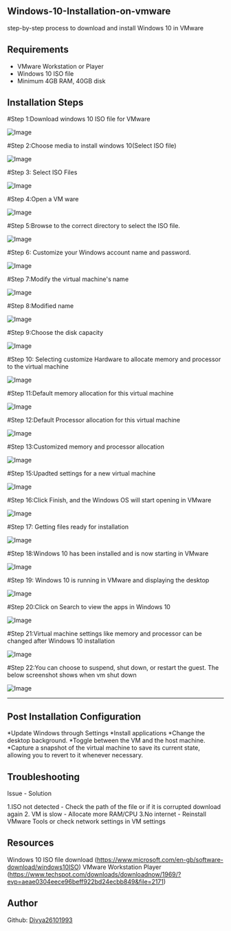 ## Windows-10-Installation-on-vmware
step-by-step process to download and install Windows 10 in VMware
## Requirements

- VMware Workstation or Player
- Windows 10 ISO file
- Minimum 4GB RAM, 40GB disk

## Installation Steps

#Step 1:Download windows 10 ISO file for VMware

![Image](https://github.com/user-attachments/assets/ee00c79e-e065-4fc9-b85b-8f365a9c5344)

#Step 2:Choose media to install windows 10(Select ISO file)

![Image](https://github.com/user-attachments/assets/3cc07ff0-a4ee-44d4-90cf-f1a6cc234c22)

#Step 3: Select ISO Files

![Image](https://github.com/user-attachments/assets/89d5b043-6df7-4ce4-8770-e2ac5506ebdf)

#Step 4:Open a VM ware

![Image](https://github.com/user-attachments/assets/dc1cd7e1-201c-40bb-a6dc-c7c2beb2b1a9)

#Step 5:Browse to the correct directory to select the ISO file.

![Image](https://github.com/user-attachments/assets/dbf6de4a-a492-4696-ad91-c926a35e701c)

#Step 6: Customize your Windows account name and password.

![Image](https://github.com/user-attachments/assets/b7857d15-322c-4b81-a25b-f11f315bce02)

#Step 7:Modify the virtual machine's name

![Image](https://github.com/user-attachments/assets/b89bee1a-aaa4-42e4-a50e-de54cc2ca84e)

#Step 8:Modified name

![Image](https://github.com/user-attachments/assets/0439f319-3600-48f9-bf61-99f449b7ddd7)

#Step 9:Choose the disk capacity

![Image](https://github.com/user-attachments/assets/fa34dab0-e4ca-4693-863a-cf8c3880abf7)

#Step 10: Selecting customize Hardware to allocate memory and processor to the virtual machine

![Image](https://github.com/user-attachments/assets/a3ff54a3-66fc-4a99-ad8f-45792e1f3e73)

#Step 11:Default memory allocation for this virtual machine

![Image](https://github.com/user-attachments/assets/5e145b61-a3ea-418f-b290-e00f27a3bf5e)

#Step 12:Default Processor allocation for this virtual machine

![Image](https://github.com/user-attachments/assets/fc7febda-1627-4338-b6e4-4f54d7248669)

#Step 13:Customized memory and processor allocation

![Image](https://github.com/user-attachments/assets/f177babc-4966-4a4a-a46e-839f42d6319d)

#Step 15:Upadted settings for a new virtual machine

![Image](https://github.com/user-attachments/assets/90448c5d-8cfe-4b98-a617-5495763e3043)

#Step 16:Click Finish, and the Windows OS will start opening in VMware

![Image](https://github.com/user-attachments/assets/30c27410-24df-48db-bd88-e16439826369)

#Step 17: Getting files ready for installation

![Image](https://github.com/user-attachments/assets/ad122b45-1eab-4eff-9cc9-a1f18e2ab882)

#Step 18:Windows 10 has been installed and is now starting in VMware

![Image](https://github.com/user-attachments/assets/b704465b-3058-4c4e-93f7-d41e533a83e4)

#Step 19: Windows 10 is running in VMware and displaying the desktop

![Image](https://github.com/user-attachments/assets/8749b29b-0401-484b-88b2-416549601602)

#Step 20:Click on Search to view the apps in Windows 10

![Image](https://github.com/user-attachments/assets/b4b0d030-320b-4efb-87f9-7a49a0505f3d)

#Step 21:Virtual machine settings like memory and processor can be changed after Windows 10 installation

![Image](https://github.com/user-attachments/assets/ab1232b1-2804-4189-a79c-d269849be539)

#Step 22:You can choose to suspend, shut down, or restart the guest. The below screenshot shows when vm shut down

![Image](https://github.com/user-attachments/assets/3456a622-b8f2-4f97-a4d0-35306db68693)

--------

## Post Installation Configuration

*Update Windows through Settings
*Install applications
*Change the desktop background.
*Toggle between the VM and the host machine.
*Capture a snapshot of the virtual machine to save its current state, allowing you to revert to it whenever necessary.

## Troubleshooting
Issue       -                               Solution

1.ISO not detected          -       Check the path of the file or if it is corrupted download again
2. VM is slow               -       Allocate more RAM/CPU
3.No internet               -       Reinstall VMware Tools or check network settings in VM settings


## Resources

Windows 10 ISO file download (https://www.microsoft.com/en-gb/software-download/windows10ISO)
VMware Workstation Player (https://www.techspot.com/downloads/downloadnow/1969/?evp=aeae0304eece96beff922bd24ecbb849&file=2171)

## Author
Github: [Divya26101993](https://github.com/Divya26101993)










